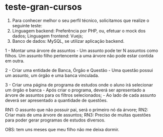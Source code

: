 # teste-gran-cursos


1. Para conhecer melhor o seu perfil técnico, solicitamos que realize o seguinte teste: 
2. Linguagem backend: Preferência por PHP, ou, efetuar o mock dos dados; Linguagem frontend: Vuejs; 
3. Banco de dados: MySQL, se utilizar aplicação backend. 

1 - Montar uma árvore de assuntos - Um assunto pode ter N assuntos como filhos. Um assunto filho pertencente a uma árvore não pode estar contida em outra. 

2 - Criar uma entidade de Banca, Órgão e Questão - Uma questão possui um assunto, um órgão e uma banca vinculada. 

3 - Criar uma página de programa de estudos onde o aluno irá selecionar um órgão e banca - Após criar o programa, deverá ser apresentado a árvore de assuntos para os filtros selecionados; - Ao lado de cada assunto deverá ser apresentado a quantidade de questões. 

RN1: O assunto que não possuir pai, será o primeiro nó da árvore; 
RN2: Criar mais de uma árvore de assuntos; 
RN3: Preciso de muitas questões para poder gerar programas de estudos diversos.



OBS: tem uns meses que meu filho não me deixa dormir.
